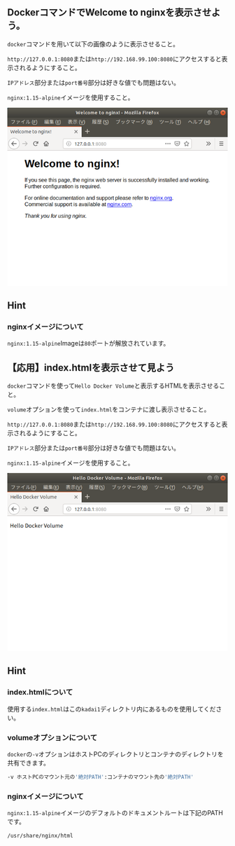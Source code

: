 ## DockerコマンドでWelcome to nginxを表示させよう。

`docker`コマンドを用いて以下の画像のように表示させること。

`http://127.0.0.1:8080`または`http://192.168.99.100:8080`にアクセスすると表示されるようにすること。

`IPアドレス`部分または`port番号`部分は好きな値でも問題はない。

`nginx:1.15-alpine`イメージを使用すること。

![Welcome to nginx](https://github.com/anzairyo0127/docker_kadai/blob/master/image/nginxWelcome.png)

## Hint

### nginxイメージについて

`nginx:1.15-alpine`Imageは`80`ポートが解放されています。

## 【応用】index.htmlを表示させて見よう

`docker`コマンドを使って`Hello Docker Volume`と表示するHTMLを表示させること。

`volume`オプションを使って`index.html`をコンテナに渡し表示させること。

`http://127.0.0.1:8080`または`http://192.168.99.100:8080`にアクセスすると表示されるようにすること。

`IPアドレス`部分または`port番号`部分は好きな値でも問題はない。

`nginx:1.15-alpine`イメージを使用すること。

![Hello Docker Volume](https://github.com/anzairyo0127/docker_kadai/blob/master/image/HelloDockerVolume.png)

## Hint

### index.htmlについて

使用する`index.html`はこの`kadai1`ディレクトリ内にあるものを使用してください。

### volumeオプションについて

`docker`の`-v`オプションはホストPCのディレクトリとコンテナのディレクトリを共有できます。

```bash
-v ホストPCのマウント元の'絶対PATH':コンテナのマウント先の'絶対PATH'
```

### nginxイメージについて

`nginx:1.15-alpine`イメージのデフォルトのドキュメントルートは下記のPATHです。

```
/usr/share/nginx/html
```

